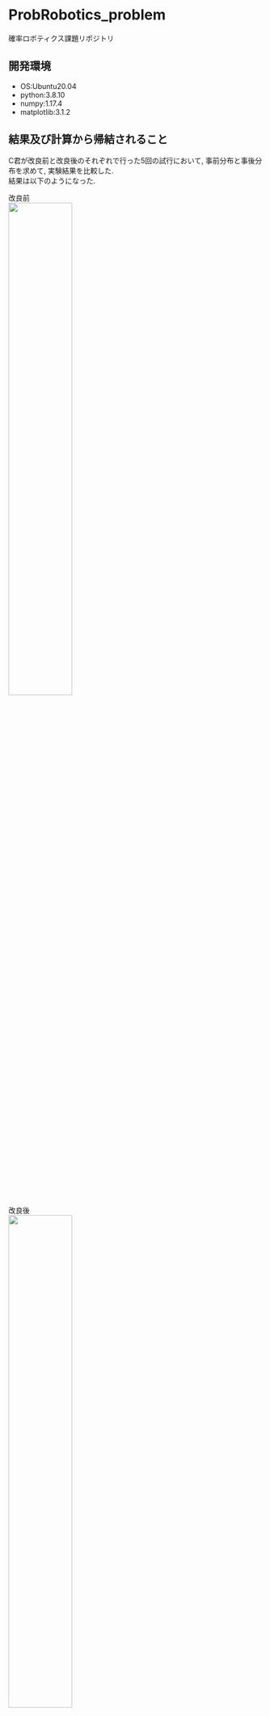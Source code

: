 # ProbRobotics_problem  
確率ロボティクス課題リポジトリ  

## 開発環境  
* OS:Ubuntu20.04  
* python:3.8.10  
* numpy:1.17.4  
* matplotlib:3.1.2  

## 結果及び計算から帰結されること  
C君が改良前と改良後のそれぞれで行った5回の試行において, 事前分布と事後分布を求めて, 実験結果を比較した.  
結果は以下のようになった.  

改良前  
<img src="https://github.com/YuukiTakahashi4690/ProbRobotics_problem/blob/master/fig/before.png" width="50%">  
<br>  
改良後  
<img src="https://github.com/YuukiTakahashi4690/ProbRobotics_problem/blob/master/fig/after.png" width="50%">  
<br>  
改良前と改良後を重ねて比較(5回目)  
<img src="https://github.com/YuukiTakahashi4690/ProbRobotics_problem/blob/master/fig/%E8%A9%A6%E8%A1%8C5%E5%9B%9E.png" width="50%">  
<br>  

|| 完走率p(t) |  
| ---- | ---- |  
| 改良前 | 0.6 |  
| 改良後 | 1.0 |  

重ねて比較したグラフから, 改良前の完走率は0.6, 改良後の完走率は1.0であり, 改良後の方が0.4高い.  
このことから, 改良後のほうが完走率が高いと言える.  
しかし, 分布の重なりがあるため, 改良前と改良後のそれぞれで, 6回目以降の試行を行うと, "成功", "失敗"のどちらかになるかで, 結果が変わる可能性があると考えられる.  
そこで, 試行回数をそれぞれ10倍してみることで, 変化があるか検証した.  
結果は, 以下のようになった.  
<br>  
改良前と改良後を重ねて比較(50回目)  
<img src="https://github.com/YuukiTakahashi4690/ProbRobotics_problem/blob/master/fig/%E8%A9%A6%E8%A1%8C50%E5%9B%9E.png" width="50%">  
<br>  

|| 完走率p(t) |  
| ---- | ---- |  
| 改良前 | 0.6 |  
| 改良後 | 0.95 |  

試行を50回に増やした場合, 改良前の完走率は0.6前後, 改良後の完走率は0.95前後となり, 改良後の方が0.35前後高いと言える.  
このことから, 改良後の方が完走する可能性が高い可能性がある.  
また, 改良前と改良後での分布の重なりがなくなり, 完走率tの値が逆転する可能性は低いと考えられる.  

## 開発したプログラム  
* [compe.py](https://github.com/YuukiTakahashi4690/ProbRobotics_problem/blob/master/compe.py)   
成功を"1", 失敗を"0"として改良前と改良後をそれぞれ次のように定義した.  
* 改良前 = ["1", "0", "0", "1", "1"]  
* 改良後 = ["1", "1", "1", "1", "1"]  
<br>

以下に, コードを示す.  
``` python  
import numpy as np
import matplotlib.pyplot as plt
from mpl_toolkits.axisartist.axislines import SubplotZero
import japanize_matplotlib
```  
↑&ensp;必要なライブラリのインポート  

``` python  
class compare_node:
    def __init__(self):
        self.t = []
        self.before_no = []
        self.after_no = []
        for data in range(0, 101, 1):
            self.t.append(data/100)

    #事前分布
    def prior_distribution(self):
        return np.full(101, 1/101)

    #p(a|t)
    #成功を"1" 失敗を"0"とする
    def pat(self, a, finish_rate):
        if a == "1":
            return finish_rate
        elif a == "0":
            return np.ones(101) - finish_rate

    #事後分布
    def posterior_distribution(self, pat, prior_distribution):
        return pat * prior_distribution / sum(pat * prior_distribution)

    #各試行の分布
    def find_distribution(self, list, posterior_distribution_list):
        prior = self.prior_distribution()
        posterior_distribution_list.append(prior)

        for i, j in enumerate(list):
            pat1 = self.pat(j, self.t)
            posterior = self.posterior_distribution(pat1, prior)
            prior = posterior
            posterior_distribution_list.append(posterior)  
```  
↑&ensp;施行後の確率分布を算出  

``` python  
class draw_fig:
    def __init__(self):
        self.posterior_distribution_list = []
        self.ax = [0]*6

    def plot(self, x, graph_title, name):
        fig = plt.figure(figsize=(14, 10))

        for k in range(6):
            self.ax[k] = SubplotZero(fig, 2, 3, k+1)
            fig.add_subplot(self.ax[k])

            y = self.posterior_distribution_list[k]
            self.ax[k].plot(x, y)
            plt.grid()
            self.ax[k].set_xlabel('t')
            self.ax[k].set_ylabel('確率')
            self.ax[k].set_title(graph_title[k], y = -0.15)
            self.ax[k].set_xlim(0, 1)
            self.ax[k].set_ylim(0, 0.09)
        
        fig.tight_layout()
        fig.savefig("/home/y-takahashi/ProbRobotics_problem/fig/" + name + ".png", bbox_inches="tight")  
```  
↑&ensp;改良前と改良後それぞれを別々に描画  

``` python  
class compare_node2:
    def __init__(self):
        self.before_no = []
        self.after_no = []

    def plot2(self, x2, name2):
        fig2 = plt.figure()
        ax1 = SubplotZero(fig2, 111)
        fig2.add_subplot(ax1)

        ax1.plot(x2, self.before_no[-1], label="before")
        ax1.plot(x2, self.after_no[-1], label="after")
        ax1.set_xlabel("t")
        ax1.set_ylabel("確率")
        ax1.legend(loc=0)
        ax1.set_xlim(0, 1)
        ax1.set_ylim(0, 0.09)

        fig2.tight_layout()
        fig2.savefig("/home/y-takahashi/ProbRobotics_problem/fig/" + name2 + ".png", bbox_inches="tight")  

#成功を"1" 失敗を"0"とする
def main():
    before = ["1", "0", "0", "1", "1"]
    after = ["1", "1", "1", "1", "1"]
    title = ["実験前", "最初の試行", "2回目の試行", "3回目の試行", "4回目の試行", "5回目の試行"]

    compe = compare_node()

    #改良前を各施行で計算
    p_1 = draw_fig()
    compe.find_distribution(before, p_1.posterior_distribution_list)
    p_1.plot(compe.t, title, "before")

    #改良後を各施行で計算
    p_2 = draw_fig()
    compe.find_distribution(after, p_2.posterior_distribution_list)
    p_2.plot(compe.t, title, "after")

    plt.show()

def main2():
	before2 = ["1", "0", "0", "1", "1"]
	after2 = ["1", "1", "1", "1", "1"]

	compe2 = compare_node()

	p1 = compare_node2()

	# 改良前と改良後の分布
	compe2.find_distribution(before2, p1.before_no)
	compe2.find_distribution(after2, p1.after_no)

	p1.plot2(compe2.t, "試行5回")

	# 改良前での50回の試行
	before_50 = ["1", "0", "0", "1", "1"]*10

	# 改良後での50回の試行
	after_50 = ["1", "1", "1", "1", "1"]*10

	p2 = compare_node2()

	# 改良前と改良後の分布を計算
	compe2.find_distribution(before_50, p2.before_no)
	compe2.find_distribution(after_50, p2.after_no)

	p2.plot2(compe2.t, "試行50回")
    

if __name__ == "__main__":
    main()
    main2()
```  
↑&ensp;改良前と改良後を比較と描画(試行回数5回と50回)

